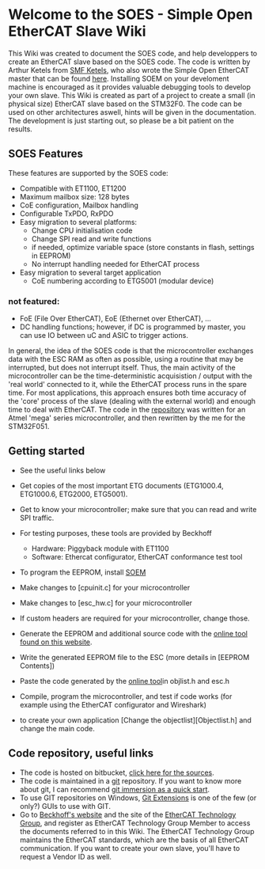 # Welcome to the SOES - Simple Open EtherCAT Slave Wiki

This Wiki was created to document the SOES code, and help developpers to create an EtherCAT slave based on the SOES code. The code is written by Arthur Ketels from [SMF Ketels](http://www.smfk.nl), who also wrote the Simple Open EtherCAT master that can be found [here][SOEM]. Installing SOEM on your develoment machine is encouraged as it provides valuable debugging tools to develop your own slave. 
This Wiki is created as part of a project to create a small (in physical size) EtherCAT slave based on the STM32F0. The code can be used on other architectures aswell, hints will be given in the documentation. The development is just starting out, so please be a bit patient on the results. 

## SOES Features
These features are supported by the SOES code:
* Compatible with ET1100, ET1200
* Maximum mailbox size: 128 bytes
* CoE configuration, Mailbox handling
* Configurable TxPDO, RxPDO
* Easy migration to several platforms:
    * Change CPU initialisation code
    * Change SPI read and write functions
    * if needed, optimize variable space (store constants in flash, settings in EEPROM)
    * No interrupt handling needed for EtherCAT process
* Easy migration to several target application
    * CoE numbering according to ETG5001 (modular device)
### not featured:
* FoE (File Over EtherCAT), EoE (Ethernet over EtherCAT), ...
* DC handling functions; however, if DC is programmed by master, you can use IO between uC and ASIC to trigger actions.

In general, the idea of the SOES code is that the microcontroller exchanges data with the ESC RAM as often as possible, using a routine that may be interrupted, but does not interrupt itself. Thus, the main activity of the microcontroller can be the time-deterministic acquisistion / output with the 'real world' connected to it, while the EtherCAT process runs in the spare time. For most applications, this approach ensures both time accuracy of the 'core' process of the slave (dealing with the external world) and enough time to deal with EtherCAT. 
The code in the [repository][Repository] was written for an Atmel 'mega' series microcontroller, and then rewritten by the me for the STM32F051. 

## Getting started
* See the useful links below
* Get copies of the most important ETG documents (ETG1000.4, ETG1000.6, ETG2000, ETG5001).
* Get to know your microcontroller; make sure that you can read and write SPI traffic.
* For testing purposes, these tools are provided by Beckhoff
    * Hardware: Piggyback module with ET1100
    * Software: Ethercat configurator, EtherCAT conformance test tool
* To program the EEPROM, install [SOEM]
* Make changes to [cpuinit.c] for your microcontroller
* Make changes to [esc_hw.c] for your microcontroller
* If custom headers are required for your microcontroller, change those.
* Generate the EEPROM and additional source code with the [online tool found on this website][EEPROMtool].
* Write the generated EEPROM file to the ESC (more details in [EEPROM Contents])
* Paste the code generated by the [online tool][EEPROMtool]in objlist.h and esc.h
* Compile, program the microcontroller, and test if code works (for example using the EtherCAT configurator and Wireshark)

* to create your own application [Change the objectlist][Objectlist.h] and change the main code.

## Code repository, useful links
* The code is hosted on bitbucket, [click here for the sources][Repository].
* The code is maintained in a [git](www.git-scm.com) repository. If you want to know more about git, I can recommend [git immersion as a quick start](http://www.gitimmersion.com).
* To use GIT repositories on Windows, [Git Extensions](http://code.google.com/p/gitextensions/) is one of the few (or only?) GUIs to use with GIT.
* Go to [Beckhoff's website](www.beckhoff.com) and the site of the [EtherCAT Technology Group](www.ethercat.org), and register as EtherCAT Technology Group Member to access the documents referred to in this Wiki. The EtherCAT Technology Group maintains the EtherCAT standards, which are the basis of all EtherCAT communication. If you want to create your own slave, you'll have to request a Vendor ID as well.


[Repository]: http://bitbucket.org/utwente_bss/soes_arm
[SOEM]:https://developer.berlios.de/projects/soem/
[EEPROMtool]:EEPROM_generator.html